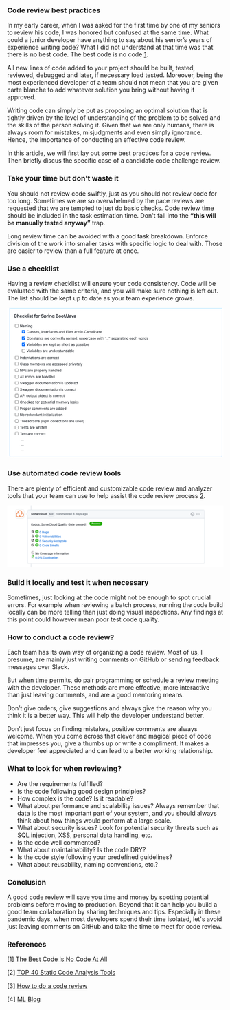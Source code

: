 ### Code review best practices

In my early career, when I was asked for the first time by one of my seniors to review his code, I was honored but confused at the same time. What could a junior developer have anything to say about his senior’s years of experience writing code? What I did not understand at that time was that there is no best code. The best code is no code [1](https://blog.codinghorror.com/the-best-code-is-no-code-at-all).

All new lines of code added to your project should be built, tested, reviewed, debugged and later, if necessary load tested. Moreover, being the most experienced developer of a team should not mean that you are given carte blanche to add whatever solution you bring without having it approved.

Writing code can simply be put as proposing an optimal solution that is tightly driven by the level of understanding of the problem to be solved and the skills of the person solving it. Given that we are only humans, there is always room for mistakes, misjudgments and even simply ignorance. Hence, the importance of conducting an effective code review.

In this article, we will first lay out some best practices for a code review. Then briefly discus the specific case of a candidate code challenge review.

### Take your time but don't waste it

You should not review code swiftly, just as you should not review code for too long. Sometimes we are so overwhelmed by the pace reviews are requested that we are tempted to just do basic checks. Code review time should be included in the task estimation time. Don't fall into the **“this will be manually tested anyway”** trap.

Long review time can be avoided with a good task breakdown. Enforce division of the work into smaller tasks with specific logic to deal with. Those are easier to review than a full feature at once.

### Use a checklist

Having a review checklist will ensure your code consistency. Code will be evaluated with the same criteria, and you will make sure nothing is left out. The list should be kept up to date as your team experience grows.

![checklist](img/spring-boot-java-checklist.png)

### Use automated code review tools

There are plenty of efficient and customizable code review and analyzer tools that your team can use to help assist the code review process [2](https://www.softwaretestinghelp.com/tools/top-40-static-code-analysis-tools).

![sonar-cloud](img/sonar-cloud.png)

### Build it locally and test it when necessary

Sometimes, just looking at the code might not be enough to spot crucial errors. For example when reviewing a batch process, running the code build locally can be more telling than just doing visual inspections. Any findings at this point could however mean poor test code quality.

### How to conduct a code review?

Each team has its own way of organizing a code review. Most of us, I presume, are mainly just writing comments on GitHub or sending feedback messages over Slack.

But when time permits, do pair programming or schedule a review meeting with the developer. These methods are more effective, more interactive than just leaving comments, and are a good mentoring means.

Don’t give orders, give suggestions and always give the reason why you think it is a better way. This will help the developer understand better.

Don’t just focus on finding mistakes, positive comments are always welcome. When you come across that clever and magical piece of code that impresses you, give a thumbs up or write a compliment. It makes a developer feel appreciated and can lead to a better working relationship.

### What to look for when reviewing?

- Are the requirements fulfilled?
- Is the code following good design principles?
- How complex is the code? Is it readable?
- What about performance and scalability issues? Always remember that data is the most important part of your system, and you should always think about how things would perform at a large scale.
- What about security issues? Look for potential security threats such as SQL injection, XSS, personal data handling, etc.
- Is the code well commented?
- What about maintainability? Is the code DRY?
- Is the code style following your predefined guidelines?
- What about reusability, naming conventions, etc.?

### Conclusion

A good code review will save you time and money by spotting potential problems before moving to production. Beyond that it can help you build a good team collaboration by sharing techniques and tips. Especially in these pandemic days, when most developers spend their time isolated, let's avoid just leaving comments on GitHub and take the time to meet for code review.

### References

[1] [The Best Code is No Code At All](https://blog.codinghorror.com/the-best-code-is-no-code-at-all)

[2] [TOP 40 Static Code Analysis Tools](https://www.softwaretestinghelp.com/tools/top-40-static-code-analysis-tools)

[3] [How to do a code review](https://google.github.io/eng-practices/review/reviewer)

[4] [ML Blog](https://engineering.monstar-lab.com/en/post/2022/04/06/Best-practices-for-doing-code-reviews/)

